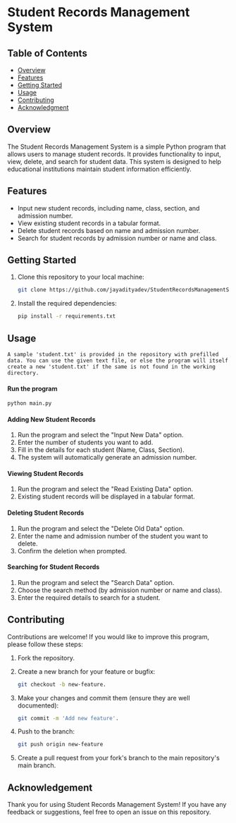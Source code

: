 # Student Records Management System

## Table of Contents

- [Overview](#overview)
- [Features](#features)
- [Getting Started](#getting-started)
- [Usage](#usage)
- [Contributing](#contributing)
- [Acknowledgment](#acknowledgment)

## Overview

The Student Records Management System is a simple Python program that allows users to manage student records. It provides functionality to input, view, delete, and search for student data. This system is designed to help educational institutions maintain student information efficiently.

## Features

- Input new student records, including name, class, section, and admission number.
- View existing student records in a tabular format.
- Delete student records based on name and admission number.
- Search for student records by admission number or name and class.

## Getting Started

1. Clone this repository to your local machine:

   ```bash
   git clone https://github.com/jayadityadev/StudentRecordsManagementSystem.git
   ```

2. Install the required dependencies:

    ```bash
   pip install -r requirements.txt
   ```

## Usage

`A sample 'student.txt' is provided in the repository with prefilled data. You can use the given text file, or else the program will itself create a new 'student.txt' if the same is not found in the working directory.`

#### Run the program

```bash
python main.py
```

#### Adding New Student Records

1. Run the program and select the "Input New Data" option.
2. Enter the number of students you want to add.
3. Fill in the details for each student (Name, Class, Section).
4. The system will automatically generate an admission number.

#### Viewing Student Records

1. Run the program and select the "Read Existing Data" option.
2. Existing student records will be displayed in a tabular format.

#### Deleting Student Records

1. Run the program and select the "Delete Old Data" option.
2. Enter the name and admission number of the student you want to delete.
3. Confirm the deletion when prompted.

#### Searching for Student Records

1. Run the program and select the "Search Data" option.
2. Choose the search method (by admission number or name and class).
3. Enter the required details to search for a student.

## Contributing

Contributions are welcome! If you would like to improve this program, please follow these steps:

1. Fork the repository.
   
3. Create a new branch for your feature or bugfix:
   
   ```bash
   git checkout -b new-feature.
   ```
   
4. Make your changes and commit them (ensure they are well documented):
   
    ```bash
    git commit -m 'Add new feature'.
   ```
    
6. Push to the branch:
   
    ```bash
    git push origin new-feature
   ```
    
8. Create a pull request from your fork's branch to the main repository's main branch.

## Acknowledgement

Thank you for using Student Records Management System! If you have any feedback or suggestions, feel free to open an issue on this repository.
